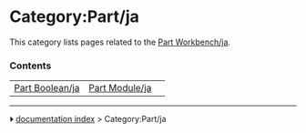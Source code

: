 # Category:Part/ja
This category lists pages related to the [Part Workbench/ja](Part_Workbench/ja.md).

### Contents

|     |     |     |
| --- | --- | --- |
| [Part Boolean/ja](Part_Boolean/ja.md) | [Part Module/ja](Part_Module/ja.md) |



---
⏵ [documentation index](../README.md) > Category:Part/ja
